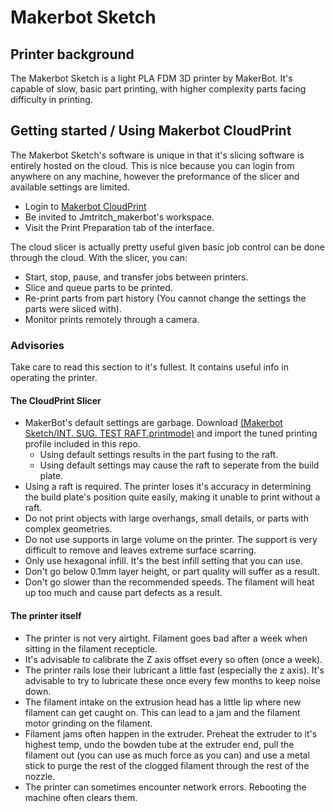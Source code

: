 # Makerbot Sketch
## Printer background
The Makerbot Sketch is a light PLA FDM 3D printer by MakerBot. It's capable of slow, basic part printing, with higher complexity parts facing difficulty in printing.

## Getting started / Using Makerbot CloudPrint
The Makerbot Sketch's software is unique in that it's slicing software is entirely hosted on the cloud. This is nice because you can login from anywhere on any machine, however the preformance of the slicer and available settings are limited.

- Login to [Makerbot CloudPrint](https://cloudprint.makerbot.com/)
- Be invited to Jmtritch_makerbot's workspace.
- Visit the Print Preparation tab of the interface.

The cloud slicer is actually pretty useful given basic job control can be done through the cloud. With the slicer, you can:
- Start, stop, pause, and transfer jobs between printers.
- Slice and queue parts to be printed.
- Re-print parts from part history (You cannot change the settings the parts were sliced with).
- Monitor prints remotely through a camera.

### Advisories
Take care to read this section to it's fullest. It contains useful info in operating the printer.

#### The CloudPrint Slicer
- MakerBot's default settings are garbage. Download [(Makerbot Sketch/INT. SUG. TEST RAFT.printmode)](https://github.com/ArtisticRoomba/misc-printer-manual/blob/main/Makerbot%20Sketch/INT.%20SUG.%20TEST%20RAFT.printmode) and import the tuned printing profile included in this repo.
  - Using default settings results in the part fusing to the raft.
  - Using default settings may cause the raft to seperate from the build plate.
- Using a raft is required. The printer loses it's accuracy in determining the build plate's position quite easily, making it unable to print without a raft.
- Do not print objects with large overhangs, small details, or parts with complex geometries.
- Do not use supports in large volume on the printer. The support is very difficult to remove and leaves extreme surface scarring.
- Only use hexagonal infill. It's the best infill setting that you can use.
- Don't go below 0.1mm layer height, or part quality will suffer as a result.
- Don't go slower than the recommended speeds. The filament will heat up too much and cause part defects as a result.

#### The printer itself
- The printer is not very airtight. Filament goes bad after a week when sitting in the filament recepticle.
- It's advisable to calibrate the Z axis offset every so often (once a week).
- The printer rails lose their lubricant a little fast (especially the z axis). It's advisable to try to lubricate these once every few months to keep noise down.
- The filament intake on the extrusion head has a little lip where new filament can get caught on. This can lead to a jam and the filament motor grinding on the filament.
- Filament jams often happen in the extruder. Preheat the extruder to it's highest temp, undo the bowden tube at the extruder end, pull the filament out (you can use as much force as you can) and use a metal stick to purge the rest of the clogged filament through the rest of the nozzle.
- The printer can sometimes encounter network errors. Rebooting the machine often clears them.
